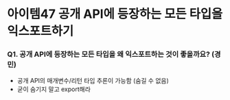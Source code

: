 # 아이템47 공개 API에 등장하는 모든 타입을 익스포트하기

### Q1. 공개 API에 등장하는 모든 타입을 왜 익스포트하는 것이 좋을까요? (경민)
- 공개 API의 매개변수/리턴 타입 추론이 가능함 (숨길 수 없음)
- 굳이 숨기지 말고 export해라
